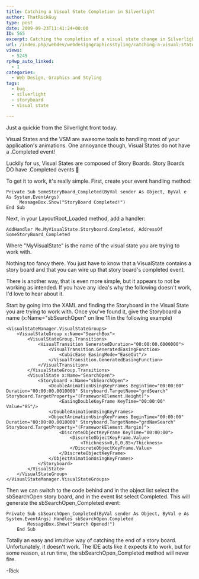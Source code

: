```yaml
---
title: Catching a Visual State Completion in Silverlight
author: ThatRickGuy
type: post
date: 2009-09-23T11:41:24+00:00
ID: 565
excerpt: Catching the completion of a visual state change in Silverlight 3
url: /index.php/webdev/webdesigngraphicsstyling/catching-a-visual-state-completion-in-si/
views:
  - 5245
rp4wp_auto_linked:
  - 1
categories:
  - Web Design, Graphics and Styling
tags:
  - bug
  - silverlight
  - storyboard
  - visual state

---
```

Just a quickie from the Silverlight front today. 

Visual States and the VSM are awesome tools to handling most of your application's animations. One annoyance though, Visual States do not have a .Completed event!

Luckily for us, Visual States are composed of Story Boards. Story Boards DO have .Completed events 🙂

To get it to work, it's really simple. First, create your event handling method:

```VB.Net
Private Sub SomeStoryBoard_Completed(ByVal sender As Object, ByVal e As System.EventArgs) 
     MessageBox.Show("StoryBoard Completed!")
End Sub
```

Next, in your LayoutRoot_Loaded method, add a handler:

```VB.Net
AddHandler Me.MyVisualState.Storyboard.Completed, AddressOf SomeStoryBoard_Completed
```

Where "MyVisualState" is the name of the visual state you are trying to work with.

Nothing too fancy there. You just have to know that a VisualState contains a story board and that you can wire up that story board's completed event. 

There is another way, that is even more simple, but it appears to not be working as intended. If you have any idea's why the following doesn't work, I'd love to hear about it.

Start by going into the XAML and finding the Storyboard in the Visual State you are trying to work with. Once you've found it, give the Storyboard a name (x:Name="sbSearchOpen" on line 11 in the following example)

```XAML
<VisualStateManager.VisualStateGroups>
	<VisualStateGroup x:Name="SearchBox">
		<VisualStateGroup.Transitions>
			<VisualTransition GeneratedDuration="00:00:00.6000000">
				<VisualTransition.GeneratedEasingFunction>
					<CubicEase EasingMode="EaseOut"/>
				</VisualTransition.GeneratedEasingFunction>
			</VisualTransition>
		</VisualStateGroup.Transitions>
		<VisualState x:Name="SearchOpen">
			<Storyboard x:Name="sbSearchOpen">
				<DoubleAnimationUsingKeyFrames BeginTime="00:00:00" Duration="00:00:00.0010000" Storyboard.TargetName="grdSearch" Storyboard.TargetProperty="(FrameworkElement.Height)">
					<EasingDoubleKeyFrame KeyTime="00:00:00" Value="85"/>
				</DoubleAnimationUsingKeyFrames>
				<ObjectAnimationUsingKeyFrames BeginTime="00:00:00" Duration="00:00:00.0010000" Storyboard.TargetName="grdNavSearch" Storyboard.TargetProperty="(FrameworkElement.Margin)">
					<DiscreteObjectKeyFrame KeyTime="00:00:00">
						<DiscreteObjectKeyFrame.Value>
							<Thickness>0,0,0,85</Thickness>
						</DiscreteObjectKeyFrame.Value>
					</DiscreteObjectKeyFrame>
				</ObjectAnimationUsingKeyFrames>
			</Storyboard>
		</VisualState>
	</VisualStateGroup>
</VisualStateManager.VisualStateGroups>
```
Then we can switch to the code behind and in the object list select the sbSearchOpen story board, and in the event list select Completed. This will generate the sbSearchOpen_Completed event:

```VB.Net
Private Sub sbSearchOpen_Completed(ByVal sender As Object, ByVal e As System.EventArgs) Handles sbSearchOpen.Completed
        MessageBox.Show("Search Opened!")
    End Sub
```

Totally an easy and intuitive way of catching the end of a story board. Unfortunately, it doesn't work. The IDE acts like it expects it to work, but for some reason, at run time, the sbSearchOpen_Completed method will never fire.

-Rick